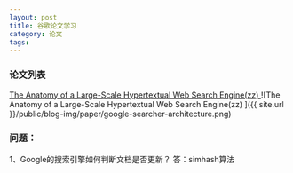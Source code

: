 ```yaml
---
layout: post
title: 谷歌论文学习
category: 论文
tags:  
---
```


### 论文列表
[The Anatomy of a Large-Scale Hypertextual Web Search Engine(zz)  ](http://duanple.blog.163.com/blog/static/709717672011423105543296/)
![The Anatomy of a Large-Scale Hypertextual Web Search Engine(zz)  ]({{ site.url }}/public/blog-img/paper/google-searcher-architecture.png)






### 问题：
1、Google的搜索引擎如何判断文档是否更新？
答：simhash算法

